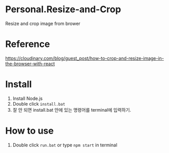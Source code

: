 # Personal.Resize-and-Crop
Resize and crop image from brower

# Reference
https://cloudinary.com/blog/guest_post/how-to-crop-and-resize-image-in-the-browser-with-react

# Install
1. Install Node.js
2. Double click ```install.bat```
3. 잘 안 되면 install.bat 안에 있는 명령어를 terminal에 입력하기.

# How to use
1. Double click ```run.bat``` or type ```npm start``` in terminal